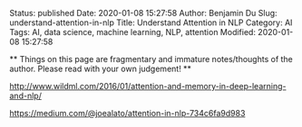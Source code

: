 Status: published
Date: 2020-01-08 15:27:58
Author: Benjamin Du
Slug: understand-attention-in-nlp
Title: Understand Attention in NLP
Category: AI
Tags: AI, data science, machine learning, NLP, attention
Modified: 2020-01-08 15:27:58

**
Things on this page are fragmentary and immature notes/thoughts of the author.
Please read with your own judgement!
**

http://www.wildml.com/2016/01/attention-and-memory-in-deep-learning-and-nlp/

https://medium.com/@joealato/attention-in-nlp-734c6fa9d983
